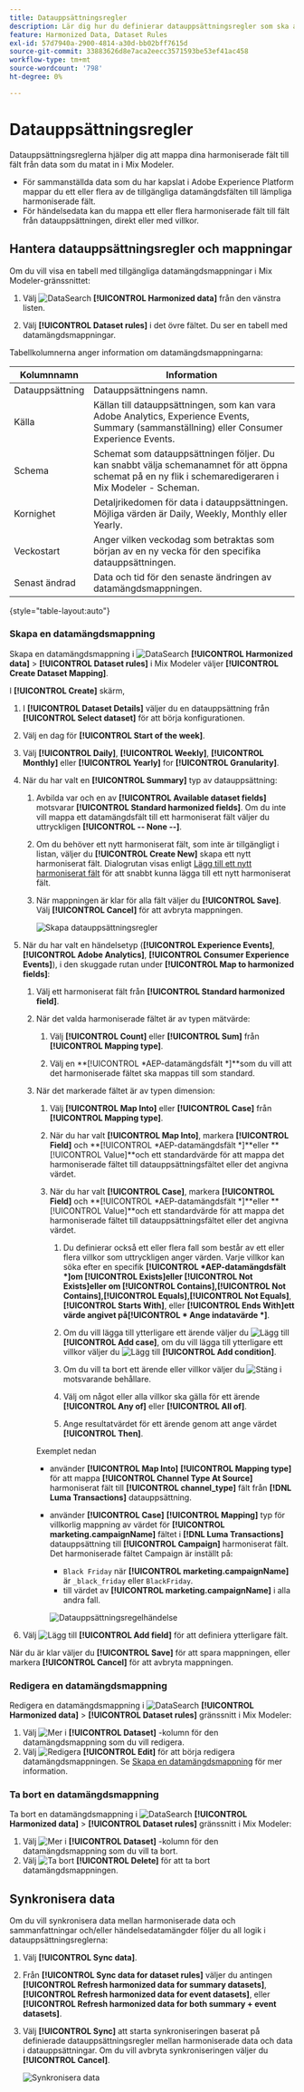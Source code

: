 ```yaml
---
title: Datauppsättningsregler
description: Lär dig hur du definierar datauppsättningsregler som ska användas som en del av att harmonisera data i Mix Modeler.
feature: Harmonized Data, Dataset Rules
exl-id: 57d7940a-2900-4814-a30d-bb02bff7615d
source-git-commit: 33883626d8e7aca2eecc3571593be53ef41ac458
workflow-type: tm+mt
source-wordcount: '798'
ht-degree: 0%

---
```


# Datauppsättningsregler

Datauppsättningsreglerna hjälper dig att mappa dina harmoniserade fält till fält från data som du matat in i Mix Modeler.

* För sammanställda data som du har kapslat i Adobe Experience Platform mappar du ett eller flera av de tillgängliga datamängdsfälten till lämpliga harmoniserade fält.
* För händelsedata kan du mappa ett eller flera harmoniserade fält till fält från datauppsättningen, direkt eller med villkor.


## Hantera datauppsättningsregler och mappningar

Om du vill visa en tabell med tillgängliga datamängdsmappningar i Mix Modeler-gränssnittet:

1. Välj ![DataSearch](../assets/icons/DataCheck.svg) **[!UICONTROL Harmonized data]** från den vänstra listen.

1. Välj **[!UICONTROL Dataset rules]** i det övre fältet. Du ser en tabell med datamängdsmappningar.

Tabellkolumnerna anger information om datamängdsmappningarna:

| Kolumnnamn | Information |
| ---------------------- | ----------|
| Datauppsättning | Datauppsättningens namn. |
| Källa | Källan till datauppsättningen, som kan vara Adobe Analytics, Experience Events, Summary (sammanställning) eller Consumer Experience Events. |
| Schema | Schemat som datauppsättningen följer. Du kan snabbt välja schemanamnet för att öppna schemat på en ny flik i schemaredigeraren i Mix Modeler - Scheman. |
| Kornighet | Detaljrikedomen för data i datauppsättningen. Möjliga värden är Daily, Weekly, Monthly eller Yearly. |
| Veckostart | Anger vilken veckodag som betraktas som början av en ny vecka för den specifika datauppsättningen. |
| Senast ändrad | Data och tid för den senaste ändringen av datamängdsmappningen. |

{style="table-layout:auto"}

### Skapa en datamängdsmappning

Skapa en datamängdsmappning i ![DataSearch](../assets/icons/DataCheck.svg) **[!UICONTROL Harmonized data]** > **[!UICONTROL Dataset rules]** i Mix Modeler väljer **[!UICONTROL Create Dataset Mapping]**.

I **[!UICONTROL Create]** skärm,

1. I **[!UICONTROL Dataset Details]** väljer du en datauppsättning från **[!UICONTROL Select dataset]** för att börja konfigurationen.

1. Välj en dag för **[!UICONTROL Start of the week]**.

1. Välj **[!UICONTROL Daily]**, **[!UICONTROL Weekly]**, **[!UICONTROL Monthly]** eller **[!UICONTROL Yearly]** for **[!UICONTROL Granularity]**.

1. När du har valt en **[!UICONTROL Summary]** typ av datauppsättning:

   1. Avbilda var och en av **[!UICONTROL Available dataset fields]** motsvarar **[!UICONTROL Standard harmonized fields]**. Om du inte vill mappa ett datamängdsfält till ett harmoniserat fält väljer du uttryckligen **[!UICONTROL -- None --]**.

   1. Om du behöver ett nytt harmoniserat fält, som inte är tillgängligt i listan, väljer du **[!UICONTROL Create New]** skapa ett nytt harmoniserat fält. Dialogrutan visas enligt [Lägg till ett nytt harmoniserat fält](fields.md#add-a-harmonized-field) för att snabbt kunna lägga till ett nytt harmoniserat fält.

   1. När mappningen är klar för alla fält väljer du **[!UICONTROL Save]**. Välj **[!UICONTROL Cancel]** för att avbryta mappningen.

      ![Skapa datauppsättningsregler](../assets/dataset-create-summary.png)

1. När du har valt en händelsetyp (**[!UICONTROL Experience Events]**, **[!UICONTROL Adobe Analytics]**, **[!UICONTROL Consumer Experience Events]**), i den skuggade rutan under **[!UICONTROL Map to harmonized fields]**:

   1. Välj ett harmoniserat fält från **[!UICONTROL Standard harmonized field]**.

   1. När det valda harmoniserade fältet är av typen mätvärde:

      1. Välj **[!UICONTROL Count]** eller **[!UICONTROL Sum]** från **[!UICONTROL Mapping type]**.

      1. Välj en **[!UICONTROL *AEP-datamängdsfält *]**som du vill att det harmoniserade fältet ska mappas till som standard.

   1. När det markerade fältet är av typen dimension:

      1. Välj **[!UICONTROL Map Into]** eller **[!UICONTROL Case]** från **[!UICONTROL Mapping type]**.

      1. När du har valt **[!UICONTROL Map Into]**, markera **[!UICONTROL Field]** och **[!UICONTROL *AEP-datamängdsfält *]**eller **[!UICONTROL Value]**och ett standardvärde för att mappa det harmoniserade fältet till datauppsättningsfältet eller det angivna värdet.

      1. När du har valt **[!UICONTROL Case]**, markera **[!UICONTROL Field]** och **[!UICONTROL *AEP-datamängdsfält *]**eller **[!UICONTROL Value]**och ett standardvärde för att mappa det harmoniserade fältet till datauppsättningsfältet eller det angivna värdet.

         1. Du definierar också ett eller flera fall som består av ett eller flera villkor som uttryckligen anger värden. Varje villkor kan söka efter en specifik **[!UICONTROL *AEP-datamängdsfält *]**om **[!UICONTROL Exists]**eller **[!UICONTROL Not Exists]**eller om **[!UICONTROL Contains]**,**[!UICONTROL Not Contains]**,**[!UICONTROL Equals]**,**[!UICONTROL Not Equals]**,**[!UICONTROL Starts With]**, eller **[!UICONTROL Ends With]**ett värde angivet på**[!UICONTROL * Ange indatavärde *]**.

         1. Om du vill lägga till ytterligare ett ärende väljer du ![Lägg till](../assets/icons/AddCircle.svg) **[!UICONTROL Add case]**, om du vill lägga till ytterligare ett villkor väljer du ![Lägg till](../assets/icons/AddCircle.svg) **[!UICONTROL Add condition]**.

         1. Om du vill ta bort ett ärende eller villkor väljer du ![Stäng](../assets/icons/Close.svg) i motsvarande behållare.

         1. Välj om något eller alla villkor ska gälla för ett ärende **[!UICONTROL Any of]** eller **[!UICONTROL All of]**.

         1. Ange resultatvärdet för ett ärende genom att ange värdet **[!UICONTROL Then]**.

      Exemplet nedan

      * använder **[!UICONTROL Map Into]** **[!UICONTROL Mapping type]** för att mappa **[!UICONTROL Channel Type At Source]** harmoniserat fält till **[!UICONTROL channel_type]** fält från **[!DNL Luma Transactions]** datauppsättning.

      * använder **[!UICONTROL Case]** **[!UICONTROL Mapping]** typ för villkorlig mappning av värdet för **[!UICONTROL marketing.campaignName]** fältet i **[!DNL Luma Transactions]** datauppsättning till **[!UICONTROL Campaign]** harmoniserat fält. Det harmoniserade fältet Campaign är inställt på:

         * `Black Friday` när **[!UICONTROL marketing.campaignName]** är `_black_friday` eller `BlackFriday`.
         * till värdet av **[!UICONTROL marketing.campaignName]** i alla andra fall.

        ![Datauppsättningsregelhändelse](../assets/dataset-create-event.png)

1. Välj ![Lägg till](../assets/icons/AddCircle.svg) **[!UICONTROL Add field]** för att definiera ytterligare fält.

När du är klar väljer du **[!UICONTROL Save]** för att spara mappningen, eller markera **[!UICONTROL Cancel]** för att avbryta mappningen.


### Redigera en datamängdsmappning

Redigera en datamängdsmappning i ![DataSearch](../assets/icons/DataCheck.svg) **[!UICONTROL Harmonized data]** > **[!UICONTROL Dataset rules]** gränssnitt i Mix Modeler:

1. Välj ![Mer](../assets/icons/More.svg) i **[!UICONTROL Dataset]** -kolumn för den datamängdsmappning som du vill redigera.
1. Välj ![Redigera](../assets/icons/Edit.svg) **[!UICONTROL Edit]** för att börja redigera datamängdsmappningen. Se [Skapa en datamängdsmappning](#create-a-dataset-mapping) för mer information.


### Ta bort en datamängdsmappning

Ta bort en datamängdsmappning i ![DataSearch](../assets/icons/DataCheck.svg) **[!UICONTROL Harmonized data]** > **[!UICONTROL Dataset rules]** gränssnitt i Mix Modeler:

1. Välj ![Mer](../assets/icons/More.svg) i **[!UICONTROL Dataset]** -kolumn för den datamängdsmappning som du vill ta bort.
1. Välj ![Ta bort](../assets/icons/Delete.svg) **[!UICONTROL Delete]** för att ta bort datamängdsmappningen.


## Synkronisera data

Om du vill synkronisera data mellan harmoniserade data och sammanfattningar och/eller händelsedatamängder följer du all logik i datauppsättningsreglerna:

1. Välj **[!UICONTROL Sync data]**.

1. Från **[!UICONTROL Sync data for dataset rules]** väljer du antingen **[!UICONTROL Refresh harmonized data for summary datasets]**, **[!UICONTROL Refresh harmonized data for event datasets]**, eller **[!UICONTROL Refresh harmonized data for both summary + event datasets]**.

1. Välj **[!UICONTROL Sync]** att starta synkroniseringen baserat på definierade datauppsättningsregler mellan harmoniserade data och data i datauppsättningar. Om du vill avbryta synkroniseringen väljer du **[!UICONTROL Cancel]**.

   ![Synkronisera data](../assets/sync-data.png)
